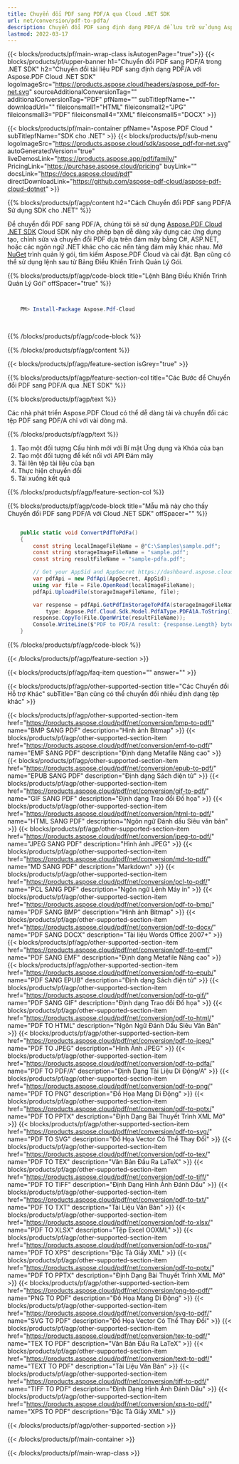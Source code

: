```yaml
---
title: Chuyển đổi PDF sang PDF/A qua Cloud .NET SDK
url: net/conversion/pdf-to-pdfa/
description: Chuyển đổi PDF sang định dạng PDF/A để lưu trữ sử dụng Aspose.PDF Cloud SDK cho .NET. Tuân thủ lưu trữ dài hạn.
lastmod: 2022-03-17
---
```


{{< blocks/products/pf/main-wrap-class isAutogenPage="true">}}
{{< blocks/products/pf/upper-banner h1="Chuyển đổi PDF sang PDF/A trong .NET SDK" h2="Chuyển đổi tài liệu PDF sang định dạng PDF/A với Aspose.PDF Cloud .NET SDK" logoImageSrc="https://products.aspose.cloud/headers/aspose_pdf-for-net.svg" sourceAdditionalConversionTag="" additionalConversionTag="PDF" pfName="" subTitlepfName="" downloadUrl="" fileiconsmall1="HTML" fileiconsmall2="JPG" fileiconsmall3="PDF" fileiconsmall4="XML" fileiconsmall5="DOCX" >}}

{{< blocks/products/pf/main-container pfName="Aspose.PDF Cloud " subTitlepfName="SDK cho .NET" >}}
{{< blocks/products/pf/sub-menu logoImageSrc="https://products.aspose.cloud/sdk/aspose_pdf-for-net.svg"
autoGeneratedVersion="true"
liveDemosLink="https://products.aspose.app/pdf/family/" PricingLink="https://purchase.aspose.cloud/pricing" buyLink="" docsLink="https://docs.aspose.cloud/pdf"  directDownloadLink="https://github.com/aspose-pdf-cloud/aspose-pdf-cloud-dotnet" >}}

{{% blocks/products/pf/agp/content h2="Cách Chuyển đổi PDF sang PDF/A Sử dụng SDK cho .NET" %}}

Để chuyển đổi PDF sang PDF/A, chúng tôi sẽ sử dụng
[Aspose.PDF Cloud .NET SDK](https://products.aspose.cloud/pdf/net/)
Cloud SDK này cho phép bạn dễ dàng xây dựng các ứng dụng tạo, chỉnh sửa và chuyển đổi PDF dựa trên đám mây bằng C#, ASP.NET, hoặc các ngôn ngữ .NET khác cho các nền tảng đám mây khác nhau. Mở
[NuGet](https://www.nuget.org/packages/Aspose.Pdf-Cloud)
trình quản lý gói, tìm kiếm
Aspose.PDF Cloud
và cài đặt. Bạn cũng có thể sử dụng lệnh sau từ Bảng Điều Khiển Trình Quản Lý Gói.

{{% blocks/products/pf/agp/code-block title="Lệnh Bảng Điều Khiển Trình Quản Lý Gói" offSpacer="true" %}}

```powershell

     
    PM> Install-Package Aspose.Pdf-Cloud
     
     

```

{{% /blocks/products/pf/agp/code-block %}}

{{% /blocks/products/pf/agp/content %}}

{{< blocks/products/pf/agp/feature-section isGrey="true" >}}

{{% blocks/products/pf/agp/feature-section-col title="Các Bước để Chuyển đổi PDF sang PDF/A qua .NET SDK" %}}

{{% blocks/products/pf/agp/text %}}

Các nhà phát triển Aspose.PDF Cloud có thể dễ dàng tải và chuyển đổi các tệp PDF sang PDF/A chỉ với vài dòng mã.

{{% /blocks/products/pf/agp/text %}}

1. Tạo một đối tượng Cấu hình mới với Bí mật Ứng dụng và Khóa của bạn
1. Tạo một đối tượng để kết nối với API Đám mây
1. Tải lên tệp tài liệu của bạn
1. Thực hiện chuyển đổi
1. Tải xuống kết quả

{{% /blocks/products/pf/agp/feature-section-col %}}



{{% blocks/products/pf/agp/code-block title="Mẫu mã này cho thấy Chuyển đổi PDF sang PDF/A với Cloud .NET SDK" offSpacer="" %}}

```cs

    public static void ConvertPdfToPdFa()
    {
        const string localImageFileName = @"C:\Samples\sample.pdf";
        const string storageImageFileName = "sample.pdf";
        const string resultFileName = "sample-pdfa.pdf";

        // Get your AppSid and AppSecret https://dashboard.aspose.cloud (free registration required).
        var pdfApi = new PdfApi(AppSecret, AppSid);
        using var file = File.OpenRead(localImageFileName);
        pdfApi.UploadFile(storageImageFileName, file);

        var response = pdfApi.GetPdfInStorageToPdfA(storageImageFileName,
            type: Aspose.Pdf.Cloud.Sdk.Model.PdfAType.PDFA1A.ToString());
        response.CopyTo(File.OpenWrite(resultFileName));
        Console.WriteLine($"PDF to PDF/A result: {response.Length} bytes");
    }
```

{{% /blocks/products/pf/agp/code-block %}}

{{< /blocks/products/pf/agp/feature-section >}}

{{< blocks/products/pf/agp/faq-item question="" answer="" >}}

{{< blocks/products/pf/agp/other-supported-section title="Các Chuyển đổi Hỗ trợ Khác" subTitle="Bạn cũng có thể chuyển đổi nhiều định dạng tệp khác" >}}

{{< blocks/products/pf/agp/other-supported-section-item href="https://products.aspose.cloud/pdf/net/conversion/bmp-to-pdf/" name="BMP SANG PDF" description="Hình ảnh Bitmap" >}}
{{< blocks/products/pf/agp/other-supported-section-item href="https://products.aspose.cloud/pdf/net/conversion/emf-to-pdf/" name="EMF SANG PDF" description="Định dạng Metafile Nâng cao" >}}
{{< blocks/products/pf/agp/other-supported-section-item href="https://products.aspose.cloud/pdf/net/conversion/epub-to-pdf/" name="EPUB SANG PDF" description="Định dạng Sách điện tử" >}}
{{< blocks/products/pf/agp/other-supported-section-item href="https://products.aspose.cloud/pdf/net/conversion/gif-to-pdf/" name="GIF SANG PDF" description="Định dạng Trao đổi Đồ họa" >}}
{{< blocks/products/pf/agp/other-supported-section-item href="https://products.aspose.cloud/pdf/net/conversion/html-to-pdf/" name="HTML SANG PDF" description="Ngôn ngữ Đánh dấu Siêu văn bản" >}}
{{< blocks/products/pf/agp/other-supported-section-item href="https://products.aspose.cloud/pdf/net/conversion/jpeg-to-pdf/" name="JPEG SANG PDF" description="Hình ảnh JPEG" >}}
{{< blocks/products/pf/agp/other-supported-section-item href="https://products.aspose.cloud/pdf/net/conversion/md-to-pdf/" name="MD SANG PDF" description="Markdown" >}}
{{< blocks/products/pf/agp/other-supported-section-item href="https://products.aspose.cloud/pdf/net/conversion/pcl-to-pdf/" name="PCL SANG PDF" description="Ngôn ngữ Lệnh Máy in" >}}
{{< blocks/products/pf/agp/other-supported-section-item href="https://products.aspose.cloud/pdf/net/conversion/pdf-to-bmp/" name="PDF SANG BMP" description="Hình ảnh Bitmap" >}}
{{< blocks/products/pf/agp/other-supported-section-item href="https://products.aspose.cloud/pdf/net/conversion/pdf-to-docx/" name="PDF SANG DOCX" description="Tài liệu Words Office 2007+" >}}
{{< blocks/products/pf/agp/other-supported-section-item href="https://products.aspose.cloud/pdf/net/conversion/pdf-to-emf/" name="PDF SANG EMF" description="Định dạng Metafile Nâng cao" >}}
{{< blocks/products/pf/agp/other-supported-section-item href="https://products.aspose.cloud/pdf/net/conversion/pdf-to-epub/" name="PDF SANG EPUB" description="Định dạng Sách điện tử" >}}
{{< blocks/products/pf/agp/other-supported-section-item href="https://products.aspose.cloud/pdf/net/conversion/pdf-to-gif/" name="PDF SANG GIF" description="Định dạng Trao đổi Đồ họa" >}}
{{< blocks/products/pf/agp/other-supported-section-item href="https://products.aspose.cloud/pdf/net/conversion/pdf-to-html/" name="PDF TO HTML" description="Ngôn Ngữ Đánh Dấu Siêu Văn Bản" >}}
{{< blocks/products/pf/agp/other-supported-section-item href="https://products.aspose.cloud/pdf/net/conversion/pdf-to-jpeg/" name="PDF TO JPEG" description="Hình Ảnh JPEG" >}}
{{< blocks/products/pf/agp/other-supported-section-item href="https://products.aspose.cloud/pdf/net/conversion/pdf-to-pdfa/" name="PDF TO PDF/A" description="Định Dạng Tài Liệu Di Động/A" >}}
{{< blocks/products/pf/agp/other-supported-section-item href="https://products.aspose.cloud/pdf/net/conversion/pdf-to-png/" name="PDF TO PNG" description="Đồ Họa Mạng Di Động" >}}
{{< blocks/products/pf/agp/other-supported-section-item href="https://products.aspose.cloud/pdf/net/conversion/pdf-to-pptx/" name="PDF TO PPTX" description="Định Dạng Bài Thuyết Trình XML Mở" >}}
{{< blocks/products/pf/agp/other-supported-section-item href="https://products.aspose.cloud/pdf/net/conversion/pdf-to-svg/" name="PDF TO SVG" description="Đồ Họa Vector Có Thể Thay Đổi" >}}
{{< blocks/products/pf/agp/other-supported-section-item href="https://products.aspose.cloud/pdf/net/conversion/pdf-to-tex/" name="PDF TO TEX" description="Văn Bản Đầu Ra LaTeX" >}}
{{< blocks/products/pf/agp/other-supported-section-item href="https://products.aspose.cloud/pdf/net/conversion/pdf-to-tiff/" name="PDF TO TIFF" description="Định Dạng Hình Ảnh Đánh Dấu" >}}
{{< blocks/products/pf/agp/other-supported-section-item href="https://products.aspose.cloud/pdf/net/conversion/pdf-to-txt/" name="PDF TO TXT" description="Tài Liệu Văn Bản" >}}
{{< blocks/products/pf/agp/other-supported-section-item href="https://products.aspose.cloud/pdf/net/conversion/pdf-to-xlsx/" name="PDF TO XLSX" description="Tệp Excel OOXML" >}}
{{< blocks/products/pf/agp/other-supported-section-item href="https://products.aspose.cloud/pdf/net/conversion/pdf-to-xps/" name="PDF TO XPS" description="Đặc Tả Giấy XML" >}}
{{< blocks/products/pf/agp/other-supported-section-item href="https://products.aspose.cloud/pdf/net/conversion/pdf-to-pptx/" name="PDF TO PPTX" description="Định Dạng Bài Thuyết Trình XML Mở" >}}
{{< blocks/products/pf/agp/other-supported-section-item href="https://products.aspose.cloud/pdf/net/conversion/png-to-pdf/" name="PNG TO PDF" description="Đồ Họa Mạng Di Động" >}}
{{< blocks/products/pf/agp/other-supported-section-item href="https://products.aspose.cloud/pdf/net/conversion/svg-to-pdf/" name="SVG TO PDF" description="Đồ Họa Vector Có Thể Thay Đổi" >}}
{{< blocks/products/pf/agp/other-supported-section-item href="https://products.aspose.cloud/pdf/net/conversion/tex-to-pdf/" name="TEX TO PDF" description="Văn Bản Đầu Ra LaTeX" >}}
{{< blocks/products/pf/agp/other-supported-section-item href="https://products.aspose.cloud/pdf/net/conversion/text-to-pdf/" name="TEXT TO PDF" description="Tài Liệu Văn Bản" >}}
{{< blocks/products/pf/agp/other-supported-section-item href="https://products.aspose.cloud/pdf/net/conversion/tiff-to-pdf/" name="TIFF TO PDF" description="Định Dạng Hình Ảnh Đánh Dấu" >}}
{{< blocks/products/pf/agp/other-supported-section-item href="https://products.aspose.cloud/pdf/net/conversion/xps-to-pdf/" name="XPS TO PDF" description="Đặc Tả Giấy XML" >}}

{{< /blocks/products/pf/agp/other-supported-section >}}

{{< /blocks/products/pf/main-container >}}

{{< /blocks/products/pf/main-wrap-class >}}


